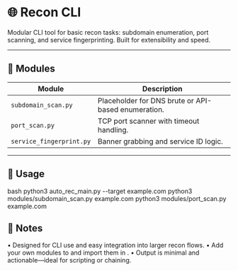 # 🌐 Recon CLI

Modular CLI tool for basic recon tasks: subdomain enumeration, port scanning, and service fingerprinting. Built for extensibility and speed.

---

## 🔧 Modules

| Module | Description |
|--------|-------------|
| `subdomain_scan.py` | Placeholder for DNS brute or API-based enumeration. |
| `port_scan.py` | TCP port scanner with timeout handling. |
| `service_fingerprint.py` | Banner grabbing and service ID logic. |

---

## 🚀 Usage

bash
python3 auto_rec_main.py --target example.com
python3 modules/subdomain_scan.py example.com
python3 modules/port_scan.py example.com

## 🧠 Notes
• 	Designed for CLI use and easy integration into larger recon flows.
• 	Add your own modules to  and import them in .
• 	Output is minimal and actionable—ideal for scripting or chaining.

